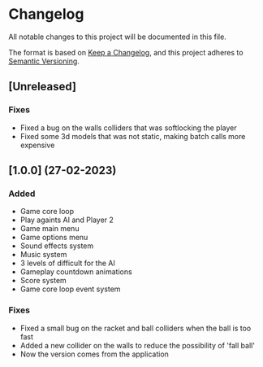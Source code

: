 # Changelog

All notable changes to this project will be documented in this file.

The format is based on [Keep a Changelog](https://keepachangelog.com/en/1.0.0/),
and this project adheres to [Semantic Versioning](https://semver.org/spec/v2.0.0.html).

## [Unreleased]

### Fixes
- Fixed a bug on the walls colliders that was softlocking the player
- Fixed some 3d models that was not static, making batch calls more expensive

## [1.0.0] (27-02-2023)

### Added
- Game core loop
- Play againts AI and Player 2
- Game main menu
- Game options menu
- Sound effects system
- Music system
- 3 levels of difficult for the AI
- Gameplay countdown animations
- Score system
- Game core loop event system

### Fixes
- Fixed a small bug on the racket and ball colliders when the ball is too fast
- Added a new collider on the walls to reduce the possibility of 'fall ball'
- Now the version comes from the application